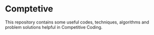 # Comptetive
This repository contains some useful codes, techniques, algorithms and problem solutions helpful in Competitive Coding.
